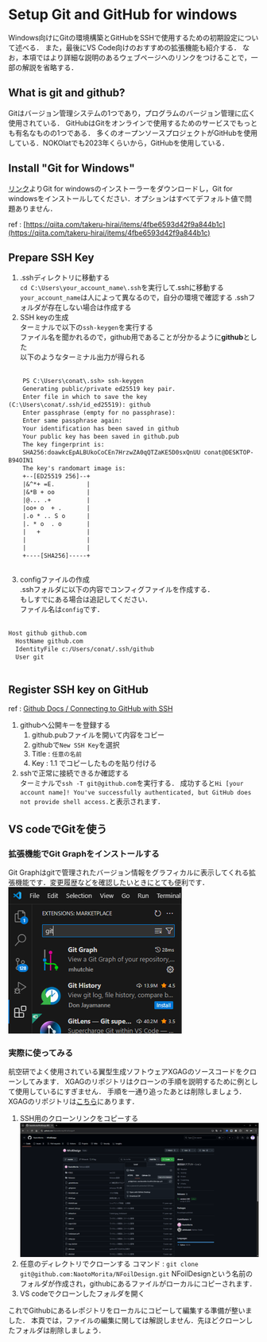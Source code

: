 # Setup Git and GitHub for windows
Windows向けにGitの環境構築とGitHubをSSHで使用するための初期設定について述べる．
また，最後にVS Code向けのおすすめの拡張機能も紹介する．
なお，本項ではより詳細な説明のあるウェブページへのリンクをつけることで，一部の解説を省略する．

## What is git and github?
Gitはバージョン管理システムの1つであり，プログラムのバージョン管理に広く使用されている．
GitHubはGitをオンラインで使用するためのサービスでもっとも有名なものの1つである．
多くのオープンソースプロジェクトがGitHubを使用している．NOKOlatでも2023年くらいから，GitHubを使用している．

## Install "Git for Windows"
[リンク](https://gitforwindows.org/)よりGit for windowsのインストーラーをダウンロードし，Git for windowsをインストールしてください．オプションはすべてデフォルト値で問題ありません．

ref : [https://qiita.com/takeru-hirai/items/4fbe6593d42f9a844b1c](https://qiita.com/takeru-hirai/items/4fbe6593d42f9a844b1c)
## Prepare SSH Key
1. .sshディレクトリに移動する  
 `cd C:\Users\your_account_name\.ssh`を実行して.sshに移動する  
 `your_account_name`は人によって異なるので，自分の環境で確認する
 .sshフォルダが存在しない場合は作成する
1. SSH keyの生成  
 ターミナルで以下の`ssh-keygen`を実行する  
 ファイル名を聞かれるので，github用であることが分かるように**github**とした  
 以下のようなターミナル出力が得られる  
 <pre><code>
    PS C:\Users\conat\.ssh> ssh-keygen  
    Generating public/private ed25519 key pair.  
    Enter file in which to save the key (C:\Users\conat/.ssh/id_ed25519): github  
    Enter passphrase (empty for no passphrase):   
    Enter same passphrase again:   
    Your identification has been saved in github  
    Your public key has been saved in github.pub  
    The key fingerprint is:  
    SHA256:doawkcEpALBUkoCoCEn7HrzwZA0qQTZaKE5D0sxQnUU conat@DESKTOP-B94OIN1  
    The key's randomart image is:  
    +--[ED25519 256]--+  
    |&^*+ =E.         |  
    |&*B + oo         |  
    |@... .+          |  
    |oo+ o  + .       |  
    |.o * .. S o      |  
    |. * o  . o       |  
    |   +             |  
    |                 |  
    |                 |  
    +----[SHA256]-----+  
    </code></pre>
3. configファイルの作成  
 .sshフォルダに以下の内容でコンフィグファイルを作成する．  
 もしすでにある場合は追記してください．  
 ファイル名は`config`です．
 <pre><code>
Host github github.com
  HostName github.com
  IdentityFile c:/Users/conat/.ssh/github
  User git
 </code></pre>
## Register SSH key on GitHub
ref : [Github Docs / Connecting to GitHub with SSH](https://docs.github.com/en/authentication/connecting-to-github-with-ssh)
1. githubへ公開キーを登録する
   1. github.pubファイルを開いて内容をコピー
   2. githubで`New SSH Key`を選択
   3. Title : `任意の名前`
   4. Key : 1.1 でコピーしたものを貼り付ける
2. sshで正常に接続できるか確認する  
 ターミナルで`ssh -T git@github.com`を実行する．
 成功すると`Hi [your account name]! You've successfully authenticated, but GitHub does not provide shell access.`と表示されます．

## VS codeでGitを使う
### 拡張機能でGit Graphをインストールする
 Git Graphはgitで管理されたバージョン情報をグラフィカルに表示してくれる拡張機能です．変更履歴などを確認したいときにとても便利です．  
 ![](./res/git-graph.png)

### 実際に使ってみる
航空研でよく使用されている翼型生成ソフトウェアXGAGのソースコードをクローンしてみます．
XGAGのリポジトリはクローンの手順を説明するために例として使用しているにすぎません．
手順を一通り追ったあとは削除しましょう．
XGAGのリポジトリは[こちら](https://github.com/NaotoMorita/NFoilDesign/tree/master)にあります．

1. SSH用のクローンリンクをコピーする
 ![](./res/git_copyCloneLink.png)
2. 任意のディレクトリでクローンする
 コマンド : `git clone git@github.com:NaotoMorita/NFoilDesign.git`
 NFoilDesignという名前のフォルダが作成され，githubにあるファイルがローカルにコピーされます．
3. VS codeでクローンしたフォルダを開く

これでGithubにあるレポジトリをローカルにコピーして編集する準備が整いました．
本頁では，ファイルの編集に関しては解説しません．先ほどクローンしたフォルダは削除しましょう．
  